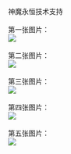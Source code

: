 神魔永恒技术支持</br></br>
第一张图片：</br>
![](https://github.com/gzshuguo/shuguo/blob/smyh/1.jpg?raw=true)</br></br>
第二张图片：</br>
![](https://github.com/gzshuguo/shuguo/blob/smyh/2.jpg?raw=true)</br></br>
第三张图片：</br>
![](https://github.com/gzshuguo/shuguo/blob/smyh/3.jpg?raw=true)</br></br>
第四张图片：</br>
![](https://github.com/gzshuguo/shuguo/blob/smyh/4.jpg?raw=true)</br></br>
第五张图片：</br>
![](https://github.com/gzshuguo/shuguo/blob/smyh/5.jpg?raw=true)</br></br>
